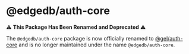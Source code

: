 # @edgedb/auth-core

⚠️ **This Package Has Been Renamed and Deprecated** ⚠️

The `@edgedb/auth-core` package is now officially renamed to [@gel/auth-core](https://www.npmjs.com/package/@gel/auth-core)
and is no longer maintained under the name `@edgedb/auth-core`.
